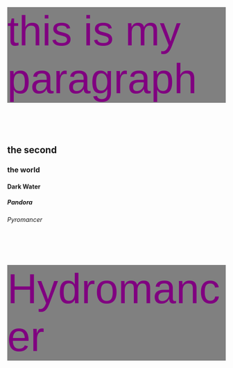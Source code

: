 <!doctype>
<html>
<head>
	<title>CSS lesson</title>
<style>
P{
color:purple;
font-size:96px;
font-family:arial;
background-color:grey;
}

h2{
color:green;
font-size:96px;
font-family:arial;
background-color:orange;
}

h3{
color:red;
font-size:96px;
font-family:arial;
background-color:yellow;
}

h4{
color:blue;
font-size:96px;
font-family:arial;
background-color:black;
}

h5{
color:yellow;
font-size:66px;
font-family:arial;
background-color:teal;
}

h6{
color:Orange;
font-size:68px;
font-family:arial;
background-color:red;
}

h7{
color:blue;
font-size:77px;
font-family:arial;
background-color:Aqua;
}

h8{
color:Orange;
font-size:77px;
font-family:arial;
background-color:red;
}
</style>
</head>
<body>

<p>this is my paragraph</p>

<h2>the second </h2>

<h3> the world</h3>

<h4>Dark Water</h4>

<h5>Pandora</h5>

<h6>Pyromancer</h6>

<h7>Hydromancer</h7>

<p style="font"-family:geneva;background-color:purple:font-size
</body>
</html>
